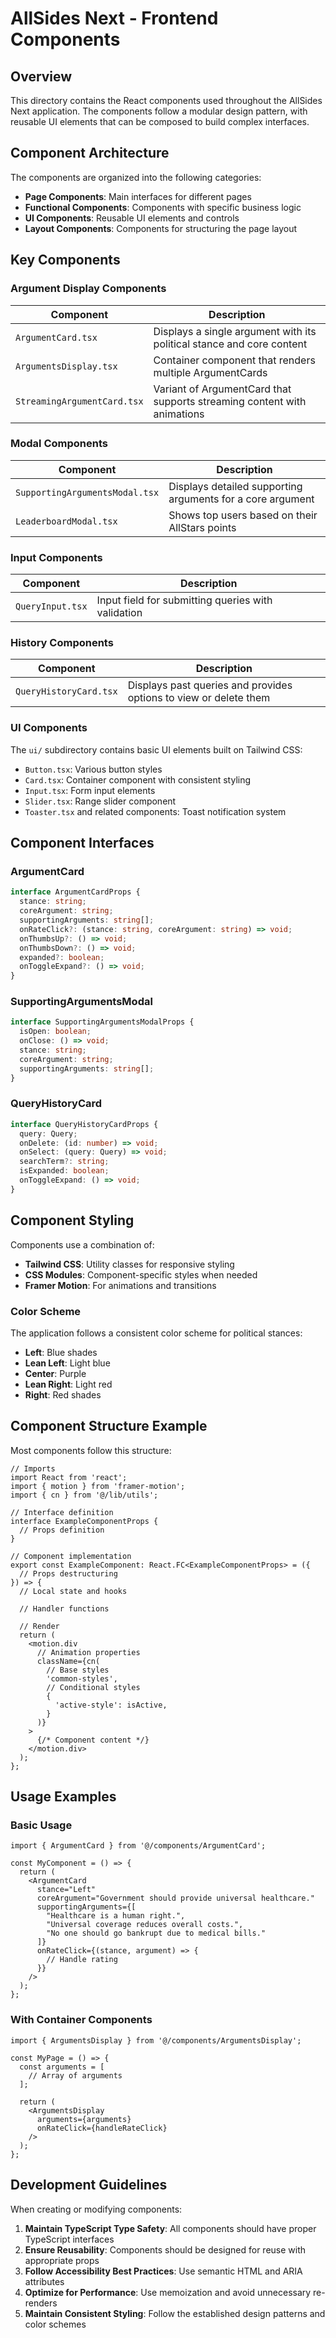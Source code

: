 # AllSides Next - Frontend Components

## Overview

This directory contains the React components used throughout the AllSides Next application. The components follow a modular design pattern, with reusable UI elements that can be composed to build complex interfaces.

## Component Architecture

The components are organized into the following categories:

- **Page Components**: Main interfaces for different pages
- **Functional Components**: Components with specific business logic
- **UI Components**: Reusable UI elements and controls
- **Layout Components**: Components for structuring the page layout

## Key Components

### Argument Display Components

| Component | Description |
|-----------|-------------|
| `ArgumentCard.tsx` | Displays a single argument with its political stance and core content |
| `ArgumentsDisplay.tsx` | Container component that renders multiple ArgumentCards |
| `StreamingArgumentCard.tsx` | Variant of ArgumentCard that supports streaming content with animations |

### Modal Components

| Component | Description |
|-----------|-------------|
| `SupportingArgumentsModal.tsx` | Displays detailed supporting arguments for a core argument |
| `LeaderboardModal.tsx` | Shows top users based on their AllStars points |

### Input Components

| Component | Description |
|-----------|-------------|
| `QueryInput.tsx` | Input field for submitting queries with validation |

### History Components

| Component | Description |
|-----------|-------------|
| `QueryHistoryCard.tsx` | Displays past queries and provides options to view or delete them |

### UI Components

The `ui/` subdirectory contains basic UI elements built on Tailwind CSS:

- `Button.tsx`: Various button styles
- `Card.tsx`: Container component with consistent styling
- `Input.tsx`: Form input elements
- `Slider.tsx`: Range slider component
- `Toaster.tsx` and related components: Toast notification system

## Component Interfaces

### ArgumentCard

```typescript
interface ArgumentCardProps {
  stance: string;
  coreArgument: string;
  supportingArguments: string[];
  onRateClick?: (stance: string, coreArgument: string) => void;
  onThumbsUp?: () => void;
  onThumbsDown?: () => void;
  expanded?: boolean;
  onToggleExpand?: () => void;
}
```

### SupportingArgumentsModal

```typescript
interface SupportingArgumentsModalProps {
  isOpen: boolean;
  onClose: () => void;
  stance: string;
  coreArgument: string;
  supportingArguments: string[];
}
```

### QueryHistoryCard

```typescript
interface QueryHistoryCardProps {
  query: Query;
  onDelete: (id: number) => void;
  onSelect: (query: Query) => void;
  searchTerm?: string;
  isExpanded: boolean;
  onToggleExpand: () => void;
}
```

## Component Styling

Components use a combination of:

- **Tailwind CSS**: Utility classes for responsive styling
- **CSS Modules**: Component-specific styles when needed
- **Framer Motion**: For animations and transitions

### Color Scheme

The application follows a consistent color scheme for political stances:

- **Left**: Blue shades
- **Lean Left**: Light blue
- **Center**: Purple
- **Lean Right**: Light red
- **Right**: Red shades

## Component Structure Example

Most components follow this structure:

```tsx
// Imports
import React from 'react';
import { motion } from 'framer-motion';
import { cn } from '@/lib/utils';

// Interface definition
interface ExampleComponentProps {
  // Props definition
}

// Component implementation
export const ExampleComponent: React.FC<ExampleComponentProps> = ({
  // Props destructuring
}) => {
  // Local state and hooks
  
  // Handler functions
  
  // Render
  return (
    <motion.div
      // Animation properties
      className={cn(
        // Base styles
        'common-styles',
        // Conditional styles
        {
          'active-style': isActive,
        }
      )}
    >
      {/* Component content */}
    </motion.div>
  );
};
```

## Usage Examples

### Basic Usage

```tsx
import { ArgumentCard } from '@/components/ArgumentCard';

const MyComponent = () => {
  return (
    <ArgumentCard
      stance="Left"
      coreArgument="Government should provide universal healthcare."
      supportingArguments={[
        "Healthcare is a human right.",
        "Universal coverage reduces overall costs.",
        "No one should go bankrupt due to medical bills."
      ]}
      onRateClick={(stance, argument) => {
        // Handle rating
      }}
    />
  );
};
```

### With Container Components

```tsx
import { ArgumentsDisplay } from '@/components/ArgumentsDisplay';

const MyPage = () => {
  const arguments = [
    // Array of arguments
  ];
  
  return (
    <ArgumentsDisplay 
      arguments={arguments}
      onRateClick={handleRateClick}
    />
  );
};
```

## Development Guidelines

When creating or modifying components:

1. **Maintain TypeScript Type Safety**: All components should have proper TypeScript interfaces
2. **Ensure Reusability**: Components should be designed for reuse with appropriate props
3. **Follow Accessibility Best Practices**: Use semantic HTML and ARIA attributes
4. **Optimize for Performance**: Use memoization and avoid unnecessary re-renders
5. **Maintain Consistent Styling**: Follow the established design patterns and color schemes 